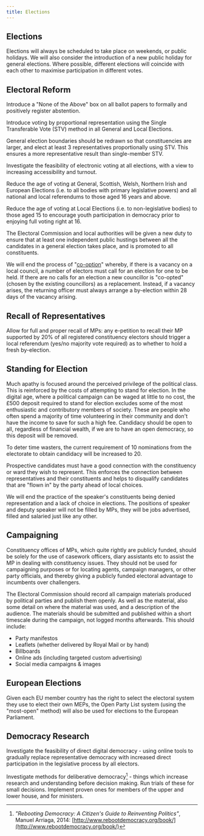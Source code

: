 ```yaml
---
title: Elections
---
```


## Elections

Elections will always be scheduled to take place on weekends, or public holidays. We will also consider the introduction of a new public holiday for general elections. Where possible, different elections will coincide with each other to maximise participation in different votes.

## Electoral Reform

Introduce a "None of the Above" box on all ballot papers to formally and positively register abstention.

Introduce voting by proportional representation using the Single Transferable Vote (STV) method in all General and Local Elections. 

General election boundaries should be redrawn so that constituencies are larger, and elect at least 3 representatives proportionally using STV. This ensures a more representative result than single-member STV.

Investigate the feasibility of electronic voting at all elections, with a view to increasing accessibility and turnout.

Reduce the age of voting at General, Scottish, Welsh, Northern Irish and European Elections (i.e. to all bodies with primary legislative powers) and all national and local referendums to those aged 16 years and above.

Reduce the age of voting at Local Elections (i.e. to non-legislative bodies) to those aged 15 to encourage youth participation in democracy prior to enjoying full voting right at 16.

The Electoral Commission and local authorities will be given a new duty to ensure that at least one independent public hustings between all the candidates in a general election takes place, and is promoted to all constituents.

We will end the process of "[co-option](https://en.wikipedia.org/wiki/Co-option)" whereby, if there is a vacancy on a local council, a number of electors must call for an election for one to be held. If there are no calls for an election a new councillor is "co-opted" (chosen by the existing councillors) as a replacement. Instead, if a vacancy arises, the returning officer must always arrange a by-election within 28 days of the vacancy arising.

## Recall of Representatives

Allow for full and proper recall of MPs: any e-petition to recall their MP supported by 20% of all registered constituency electors should trigger a local referendum (yes/no majority vote required) as to whether to hold a fresh by-election.

## Standing for Election

Much apathy is focused around the perceived privilege of the political class. This is reinforced by the costs of attempting to stand for election. In the digital age, where a political campaign can be waged at little to no cost, the £500 deposit required to stand for election excludes some of the most enthusiastic and contributory members of society. These are people who often spend a majority of time volunteering in their community and don't have the income to save for such a high fee. Candidacy should be open to all, regardless of financial wealth, if we are to have an open democracy, so this deposit will be removed.

To deter time wasters, the current requirement of 10 nominations from the electorate to obtain candidacy will be increased to 20.

Prospective candidates must have a good connection with the constituency or ward they wish to represent. This enforces the connection between representatives and their constituents and helps to disqualify candidates that are "flown in" by the party ahead of local choices.

We will end the practice of the speaker's constituents being denied representation and a lack of choice in elections. The positions of speaker and deputy speaker will not be filled by MPs, they will be jobs advertised, filled and salaried just like any other.

## Campaigning

Constituency offices of MPs, which quite rightly are publicly funded, should be solely for the use of casework officers, diary assistants etc to assist the MP in dealing with constituency issues. They should not be used for campaigning purposes or for locating agents, campaign managers, or other party officials, and thereby giving a publicly funded electoral advantage to incumbents over challengers.  

The Electoral Commission should record all campaign materials produced by political parties and publish them openly. As well as the material, also some detail on where the material was used, and a description of the audience. The materials should be submitted and published within a short timescale during the campaign, not logged months afterwards. This should include:

 * Party manifestos
 * Leaflets (whether delivered by Royal Mail or by hand)
 * Billboards
 * Online ads (including targeted custom advertising)
 * Social media campaigns & images

## European Elections

Given each EU member country has the right to select the electoral system they use to elect their own MEPs, the Open Party List system (using the "most-open" method) will also be used for elections to the European Parliament.

## Democracy Research

Investigate the feasibility of direct digital democracy - using online tools to gradually replace representative democracy with increased direct participation in the legislative process by all electors.

Investigate methods for deliberative democracy[^rebooting-democracy] - things which increase research and understanding before decision making. Run trials of these for small decisions. Implement proven ones for members of the upper and lower house, and for ministers. 

[^rebooting-democracy]: *"Rebooting Democracy: A Citizen's Guide to Reinventing Politics"*, Manuel Arriaga, 2014: [http://www.rebootdemocracy.org/book/](http://www.rebootdemocracy.org/book/)
